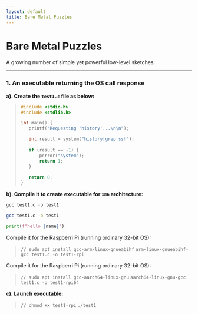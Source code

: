 ```yaml
---
layout: default
title: Bare Metal Puzzles
---
```


# Bare Metal Puzzles

A growing number of simple yet powerful low-level sketches.

-----------

### 1. An executable returning the OS call response

**a). Create the `test1.c` file as below:**


> ```c
> #include <stdio.h>
> #include <stdlib.h>
>
>int main() {
>    printf("Requesting 'history'...\n\n");
>
>    int result = system("history|grep ssh");
>     
>    if (result == -1) {
>        perror("system");
>        return 1;
>    }
>     
>    return 0;
>}


**b). Compile it to create executable for `x86` architecture:**

```c
gcc test1.c -o test1
```

```sh
gcc test1.c -o test1
```

```python
print(f"hello {name}")
```

Compile it for the Raspberri Pi (running ordinary 32-bit OS):

> `// sudo apt install gcc-arm-linux-gnueabihf`
> `arm-linux-gnueabihf-gcc test1.c -o test1-rpi`

Compile it for the Raspberri Pi (running ordinary 32-bit OS):

> `// sudo apt install gcc-aarch64-linux-gnu`
> `aarch64-linux-gnu-gcc test1.c -o test1-rpi64`


**c). Launch executable:**

> `// chmod +x test1-rpi`
> `./test1`
